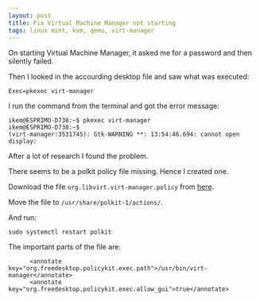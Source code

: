 ```yaml
---
layout: post
title: Fix Virtual Machine Manager not starting
tags: linux mint, kvm, qemu, virt-manager
---
```


On starting Virtual Machine Manager, it asked me for a password and then silently failed.

Then I looked in the accourding desktop file and saw what was executed:

```
Exec=pkexec virt-manager
```

I run the command from the terminal and got the error message:

```
ikem@ESPRIMO-D738:~$ pkexec virt-manager
ikem@ESPRIMO-D738:~$ 
(virt-manager:3531745): Gtk-WARNING **: 13:54:46.694: cannot open display: 
```

After a lot of research I found the problem.

There seems to be a polkit policy file missing. Hence I created one.

Download the file `org.libvirt.virt-manager.policy` from [here](https://github.com/ikem-krueger/ikem-krueger.github.io/raw/master/_files/Virtual%20Machine%20Manager/org.virt-manager.policy).

Move the file to `/usr/share/polkit-1/actions/`.

And run:

```
sudo systemctl restart polkit
```

The important parts of the file are:

```
      <annotate key="org.freedesktop.policykit.exec.path">/usr/bin/virt-manager</annotate>
      <annotate key="org.freedesktop.policykit.exec.allow_gui">true</annotate>
```
